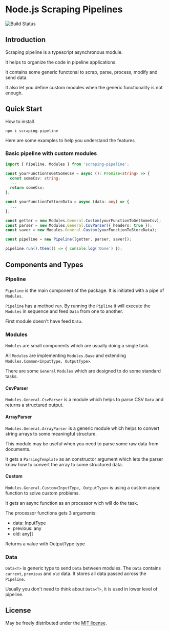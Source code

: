 # Node.js Scraping Pipelines

![Build Status](https://github.com/hop-/scraper-pipeline/actions/workflows/main.yml/badge.svg)

## Introduction

Scraping pipeline is a typescript asynchronous module.

It helps to organize the code in pipeline applications.

It contains some generic functonal to scrap, parse, process, modify and send data.

It also let you define custom modules when the generic functionality is not enough.

## Quick Start

How to install

```shell
npm i scraping-pipeline
```

Here are some examples to help you understand the features

### Basic pipeline with custom modules

```ts
import { Pipeline, Modules } from 'scraping-pipeline';

const yourFunctionToGetSomeCsv = async (): Promise<string> => {
  const someCsv: string;
  ...
  return someCsv;
};

const yourFunctionToStoreData = async (data: any) => {
  ...
};

const getter = new Modules.General.Custom(yourFunctionToGetSomeCsv);
const parser = new Modules.General.CsvParser({ headers: true });
const saver = new Modules.General.Custom(yourFunctionToStoreData);

const pipeline = new Pipeline([getter, parser, saver]);

pipeline.run().then(() => { console.log('Done') });
```

## Components and Types

### Pipeline

`Pipeline` is the main component of the package.
It is initiated with a pipe of `Modules`.

`Pipeline` has a method `run`.
By running the `Pipline` it will execute the `Modules` in sequence and feed `Data` from one to another.

First module doesn't have feed `Data`.

### Modules

`Modules` are small components which are usually doing a single task.

All `Modules` are implementing `Modules.Base` and extending `Modules.Common<InputType, OutputType>`.

There are some `General` `Modules` which are designed to do some standard tasks.

#### CsvParser

`Modules.General.CsvParser` is a module which helps to parse CSV `Data` and returns a structured output.

#### ArrayParser

`Modules.General.ArrayParser` is a generic module which helps to convert string arrays to some meaningful structure.

This module may be useful when you need to parse some raw data from documents.

It gets a `ParsingTemplate` as an constructor argument which lets the parser know how to convert the array to some structured data.

#### Custom

`Modules.General.Custom<InputType, OutputType>` is using a custom async function to solve custom problems.

It gets an async function as an processor wich will do the task.

The processor functions gets 3 arguments:

* data: InputType
* previous: any
* old: any[]

Returns a value with OutputType type

### Data

`Data<T>` is generic type to send `Data` between modules.
The `Data` contains `current`, `previous` and `old` data. It stores all data passed across the `Pipeline`.

Usually you don't need to think about `Data<T>`, it is used in lower level of pipeline.

## License

May be freely distributed under the [MIT license](https://raw.githubusercontent.com/hop-/scraper-pipeline/main/LICENSE).
